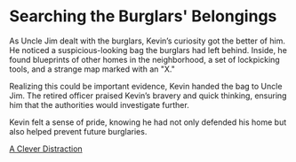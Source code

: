 # Searching the Burglars' Belongings  
As Uncle Jim dealt with the burglars, Kevin’s curiosity got the better of him. He noticed a suspicious-looking bag the burglars had left behind. Inside, he found blueprints of other homes in the neighborhood, a set of lockpicking tools, and a strange map marked with an "X."  

Realizing this could be important evidence, Kevin handed the bag to Uncle Jim. The retired officer praised Kevin’s bravery and quick thinking, ensuring him that the authorities would investigate further.  

Kevin felt a sense of pride, knowing he had not only defended his home but also helped prevent future burglaries.  

[A Clever Distraction](acleverdistraction.md)  
